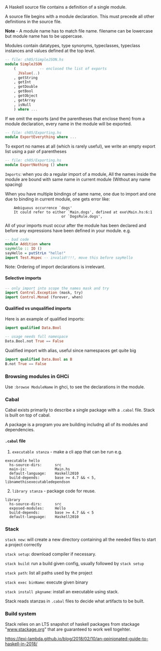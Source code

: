 A Haskell source file contains a definition of a single module.

A source file begins with a module declaration. This must precede all other definitions in the source file.

**Note** - A module name has to match file name. filename can be lowercase but module name has to be uppercase.

Modules contain datatypes, type synonyms, typeclasses, typeclass instances and values
defined at the top level.

```hs
-- file: ch05/SimpleJSON.hs
module SimpleJSON
    (           -- enclosed the list of exports
      JValue(..)
    , getString
    , getInt
    , getDouble
    , getBool
    , getObject
    , getArray
    , isNull
    ) where ...
```

If we omit the exports (and the parentheses that enclose them) from a module declaration, every name in the module will be exported.
```hs
-- file: ch05/Exporting.hs
module ExportEverything where ...
```

To export no names at all (which is rarely useful), we write an empty export list using a pair of parentheses

```hs
-- file: ch05/Exporting.hs
module ExportNothing () where
```

`Imports`: when you do a regular import of a module,
All the names inside the module are bound with same name in current module (Without any name spacing)

When you have multiple bindings of same name, one due to import and one due to binding in current module,
one gets error like:
```
    Ambiguous occurrence `dogs'
    It could refer to either `Main.dogs', defined at exe\Main.hs:6:1
                          or `DogsRule.dogs',
```

All of your imports must occur after the module has
been declared and before any expressions have been defined in your
module.
e.g.
```hs
-- bad code
module Addition where
sayHello :: IO ()
sayHello = putStrLn "hello!"
import Test.Hspec -- invalid!!!!, move this before sayHello
```

Note: Ordering of import declarations is irrelevant.

#### Selective imports

```hs
-- only import into scope the names mask and try
import Control.Exception (mask, try)
import Control.Monad (forever, when)
```

#### Qualified vs unqualified imports

Here is an example of qualified imports:
```hs
import qualified Data.Bool

-- usage needs full namespace
Data.Bool.not True == False
```

Qualified import with alias, useful since namespaces get quite big
```hs
import qualified Data.Bool as B
B.not True == False
```

### Browsing modules in GHCi

Use `:browse ModuleName` in ghci, to see the declarations in the module.



### Cabal

Cabal exists primarily to describe a single package with a `.cabal` file.
Stack is built on top of cabal.

A package is a program you are building includng all of its modules and dependencies.

#### `.cabal` file

1. `executable stanza` - make a cli app that can be run
e.g.
```cabal
executable hello
  hs-source-dirs:      src
  main-is:             Main.hs
  default-language:    Haskell2010
  build-depends:       base >= 4.7 && < 5, libnamethisexecutabledependson
```

2. `library stanza` - package code for reuse.
```cabal
library
  hs-source-dirs:      src
  exposed-modules:     Hello
  build-depends:       base >= 4.7 && < 5
  default-language:    Haskell2010
```

### Stack

`stack new`: will create a new directory containing all the needed files to start a project correctly

`stack setup`: download compiler if necessary.

`stack build`: run a build given config, usually followed by `stack setup`

`stack path`: list all paths used by the project

`stack exec binName`: execute given binary

`stack install pkgname`: install an executable using stack.

Stack reads stanzas in `.cabal` files to decide what artifacts to be built.



### Build system

Stack relies on an LTS snapshot of haskell packages from stackage "www.stackage.org" that are guaranteed to work well togehter.

https://lexi-lambda.github.io/blog/2018/02/10/an-opinionated-guide-to-haskell-in-2018/


